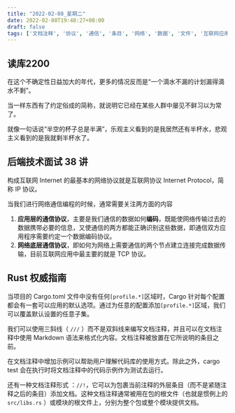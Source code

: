 ```yaml
---
title: "2022-02-08_星期二"
date: 2022-02-08T19:48:27+08:00
draft: false
tags: ['文档注释', '协议', '通信', '条目', '网络', '数据', '文件', '互联网应用', '示例', '模块']
---
```


## 读库2200

在这个不确定性日益加大的年代，更多的情况反而是“一个滴水不漏的计划漏得滴水不剩”。

当一样东西有了约定俗成的简称，就说明它已经在某些人群中屡见不鲜习以为常了。

就像一句话说“半空的杯子总是半满”，乐观主义看到的是我居然还有半杯水，悲观主义看到的是我就剩半杯水了。

## 后端技术面试 38 讲

构成互联网 Internet 的最基本的网络协议就是互联网协议 Internet Protocol，简称 IP 协议。

当我们进行网络通信编程的时候，通常需要关注两方面的内容
1. **应用层的通信协议**，主要是我们通信的数据如何**编码**，既能使网络传输过去的数据携带必要的信息，又使通信的两方都能正确识别这些数据，即通信双方应用程序需要约定一个数据编码协议。
2. **网络底层通信协议**，即如何为网络上需要通信的两个节点建立连接完成数据传输，目前互联网应用中最主要的就是 TCP 协议。

## Rust 权威指南

当项目的 Cargo.toml 文件中没有任何`[profile.*]`区域时，Cargo 针对每个配置都会有一套可以应用的默认选项。通过为任意的配置添加`[profile.*]`区域，我们可以覆盖默认设置的任意子集。

我们可以使用三斜线（ `///` ）而不是双斜线来编写文档注释，并且可以在文档注释中使用 Markdown 语法来格式化内容。文档注释被放置在它所说明的条目之前。

在文档注释中增加示例可以帮助用户理解代码库的使用方式。除此之外，cargo test 会在执行时将文档注释中的代码示例作为测试去运行。

还有一种文档注释形式 ：`//!`，它可以为包裹当前注释的外层条目（而不是紧随注释之后的条目）添加文档。这种文档注释通常被用在包的根文件（也就是惯例上的 `src/libs.rs` ）或模块的根文件上，分别为整个包或整个模块提供文档。
